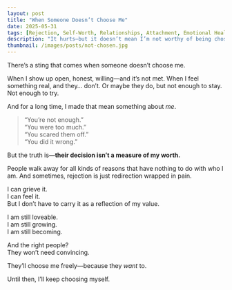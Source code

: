 ```yaml
---
layout: post
title: "When Someone Doesn’t Choose Me"
date: 2025-05-31
tags: [Rejection, Self-Worth, Relationships, Attachment, Emotional Healing, Vulnerability, Grief, Self-Love]
description: "It hurts—but it doesn’t mean I’m not worthy of being chosen."
thumbnail: /images/posts/not-chosen.jpg
---
```


There’s a sting that comes when someone doesn’t choose me.

When I show up open, honest, willing—and it’s not met. When I feel something real, and they… don’t. Or maybe they do, but not enough to stay. Not enough to try.

And for a long time, I made that mean something about *me*.

> “You’re not enough.”  
> “You were too much.”  
> “You scared them off.”  
> “You did it wrong.”

But the truth is—**their decision isn’t a measure of my worth.**

People walk away for all kinds of reasons that have nothing to do with who I am. And sometimes, rejection is just redirection wrapped in pain.

I can grieve it.  
I can feel it.  
But I don’t have to carry it as a reflection of my value.

I am still loveable.  
I am still growing.  
I am still becoming.

And the right people?  
They won’t need convincing.

They’ll choose me freely—because they *want* to.

Until then, I’ll keep choosing myself.
